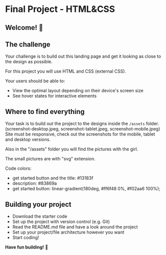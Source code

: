# Final Project - HTML&CSS
## Welcome! 👋


## The challenge

Your challenge is to build out this landing page and get it looking as close to the design as possible.

For this project you will use HTML and CSS (external CSS).

Your users should be able to:

- View the optimal layout depending on their device's screen size
- See hover states for interactive elements

## Where to find everything

Your task is to build out the project to the designs inside the `/assets` folder. (screenshot-desktop.jpeg, screenshot-tablet.jpeg, screenshot-mobile.jpeg)
Site must be responsive, check out the screenshots for the mobile, tablet and desktop versions.

Also in the "/assets" folder you will find the pictures with the girl. 

The small pictures are with "svg" extension. 

Code colors: 
 - get started button and the title: #13183f
 - description: #83869a
 - get started button: linear-gradient(180deg, #ff6f48 0%, #f02aa6 100%);
 
 
## Building your project

- Download the starter code
- Set up the project with version control (e.g. Git)
- Read the README.md file and have a look around the project
- Set up your project/file architecture however you want
- Start coding!

**Have fun building!** 🚀
